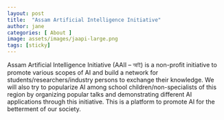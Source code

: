 ```yaml
---
layout: post
title:  "Assam Artificial Intelligence Initiative"
author: jane
categories: [ About ]
image: assets/images/jaapi-large.png
tags: [sticky]
---
```


Assam Artificial Intelligence Initiative (AAII – আই) is a non-profit initiative to promote various scopes of AI and build a network for students/researchers/industry persons to exchange their knowledge. We will also try to popularize AI among school children/non-specialists of this region by organizing popular talks and demonstrating different AI applications through this initiative. This is a platform to promote AI for the betterment of our society.

